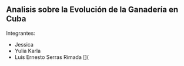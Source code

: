 ## Analisis sobre la Evolución de la Ganadería en Cuba
Integrantes:
<r>
* Jessica
* Yulia Karla
* Luis Ernesto Serras Rimada
[](
